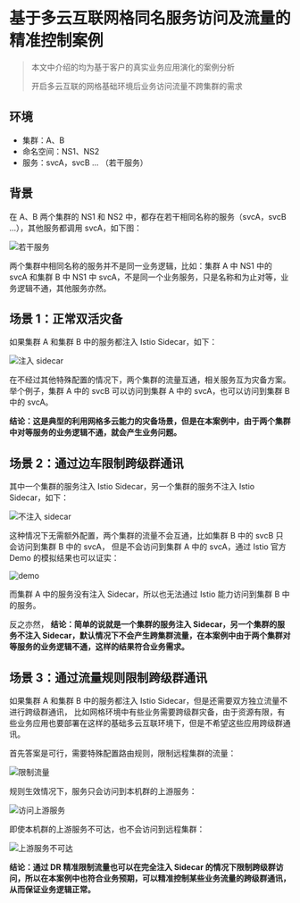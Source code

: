 # 基于多云互联网格同名服务访问及流量的精准控制案例

> 本文中介绍的均为基于客户的真实业务应用演化的案例分析
>
> 开启多云互联的网格基础环境后业务访问流量不跨集群的需求

## 环境

- 集群：A、B
- 命名空间：NS1、NS2
- 服务：svcA，svcB ... （若干服务）

## 背景

在 A、B 两个集群的 NS1 和 NS2 中，都存在若干相同名称的服务（svcA，svcB ...），其他服务都调用 svcA，如下图：

![若干服务](https://docs.daocloud.io/daocloud-docs-images/docs/zh/docs/mspider/best-practice/images/multinet01.png)

两个集群中相同名称的服务并不是同一业务逻辑，比如：集群 A 中 NS1 中的 svcA 和集群 B 中 NS1 中 svcA，不是同一个业务服务，只是名称和为止对等，业务逻辑不通，其他服务亦然。

## 场景 1：正常双活灾备

如果集群 A 和集群 B 中的服务都注入 Istio Sidecar，如下：

![注入 sidecar](https://docs.daocloud.io/daocloud-docs-images/docs/zh/docs/mspider/best-practice/images/multinet02.png)

在不经过其他特殊配置的情况下，两个集群的流量互通，相关服务互为灾备方案。
举个例子，集群 A 中的 svcB 可以访问到集群 A 中的 svcA，也可以访问到集群 B 中的 svcA。

**结论：这是典型的利用网格多云能力的灾备场景，但是在本案例中，由于两个集群中对等服务的业务逻辑不通，就会产生业务问题。**

## 场景 2：通过边车限制跨级群通讯

其中一个集群的服务注入 Istio Sidecar，另一个集群的服务不注入 Istio Sidecar，如下：

![不注入 sidecar](https://docs.daocloud.io/daocloud-docs-images/docs/zh/docs/mspider/best-practice/images/multinet03.png)

这种情况下无需额外配置，两个集群的流量不会互通，比如集群 B 中的 svcB 只会访问到集群 B 中的 svcA，
但是不会访问到集群 A 中的 svcA，通过 Istio 官方 Demo 的模拟结果也可以证实：

![demo](https://docs.daocloud.io/daocloud-docs-images/docs/zh/docs/mspider/best-practice/images/multinet04.png)

而集群 A 中的服务没有注入 Sidecar，所以也无法通过 Istio 能力访问到集群 B 中的服务。

反之亦然，
**结论：简单的说就是一个集群的服务注入 Sidecar，另一个集群的服务不注入 Sidecar，默认情况下不会产生跨集群流量，在本案例中由于两个集群对等服务的业务逻辑不通，这样的结果符合业务需求。**

## 场景 3：通过流量规则限制跨级群通讯

如果集群 A 和集群 B 中的服务都注入 Istio Sidecar，但是还需要双方独立流量不进行跨级群通讯，
比如网格环境中有些业务需要跨级群灾备，由于资源有限，有些业务应用也要部署在这样的基础多云互联环境下，但是不希望这些应用跨级群通讯。

首先答案是可行，需要特殊配置路由规则，限制远程集群的流量：

![限制流量](https://docs.daocloud.io/daocloud-docs-images/docs/zh/docs/mspider/best-practice/images/multinet05.png)

规则生效情况下，服务只会访问到本机群的上游服务：

![访问上游服务](https://docs.daocloud.io/daocloud-docs-images/docs/zh/docs/mspider/best-practice/images/multinet06.png)

即使本机群的上游服务不可达，也不会访问到远程集群：

![上游服务不可达](https://docs.daocloud.io/daocloud-docs-images/docs/zh/docs/mspider/best-practice/images/multinet07.png)

**结论：通过 DR 精准限制流量也可以在完全注入 Sidecar 的情况下限制跨级群访问，所以在本案例中也符合业务预期，可以精准控制某些业务流量的跨级群通讯，从而保证业务逻辑正常。**
